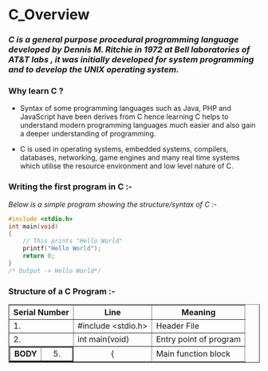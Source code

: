 # C_Overview

### *C is a general purpose procedural programming language developed by Dennis M. Ritchie in 1972 at Bell laboratories of AT&T labs , it was initially developed for system programming and to develop the UNIX operating system.*

### Why learn C ?

* Syntax of some programming languages such as Java, PHP and JavaScript have been derives from C hence learning C helps to understand modern programming languages much easier and also gain a deeper understanding of programming.

* C is used in operating systems, embedded systems, compilers, databases, networking, game engines and many real time systems which utilise the resource environment and low level nature of C.

### Writing the first program in C :-

*Below is a simple program showing the structure/syntax of C :-*

```C
#include <stdio.h>
int main(void)
{
    // This prints "Hello World"
    printf("Hello World");
    return 0;  
}
/* Output -> Hello World*/
```

### Structure of a C Program :-

<table border="1" style="border-collapse:collapse;border-spacing:0;width:100%;">
  <tr>
    <th>Serial Number</th>
    <th>Line</th>
    <th>Meaning</th>
  </tr>

  <tr>
    <td>1.</td>
    <td>#include &lt;stdio.h&gt;</td>
    <td>Header File</td>
  </tr>

  <tr>
    <td>2.</td>
    <td>int main(void)</td>
    <td>Entry point of program</td>
  </tr>

  <!-- Split only for this row -->
  <tr>
    <td style="padding:0;">
      <table border="1" style="border-collapse:collapse;border-spacing:0;width:100%;margin:0;">
        <tr>
          <td style="width:50%;text-align:center;font-weight:bold;">BODY</td>
          <td style="width:50%;text-align:center;">5.</td>
        </tr>
      </table>
    </td>
    <td style="text-align:center;">{</td>
    <td>Main function block</td>
  </tr>
</table>

